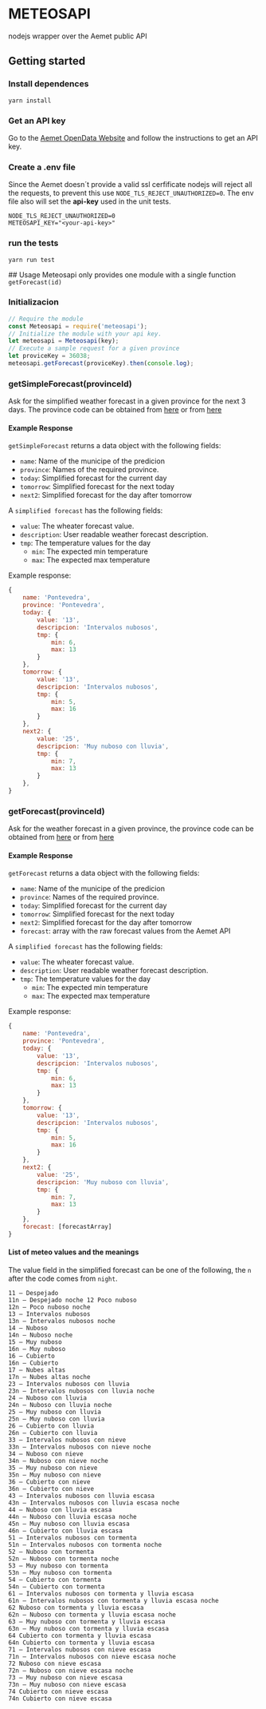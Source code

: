 # METEOSAPI

nodejs wrapper over the Aemet public API


## Getting started


### Install dependences

    yarn install

### Get an API key
Go to the [Aemet OpenData Website](https://opendata.aemet.es/centrodedescargas/altaUsuario?) and follow the instructions to get an API key.

### Create a .env file
Since the Aemet doesn´t provide a valid ssl cerfificate nodejs will reject all the requests, to prevent this use `NODE_TLS_REJECT_UNAUTHORIZED=0`.
The env file also will set the **api-key** used in the unit tests.

    NODE_TLS_REJECT_UNAUTHORIZED=0
    METEOSAPI_KEY="<your-api-key>"

### run the tests

    yarn run test


## Usage
Meteosapi only provides one module with a single function `getForecast(id)`

### Initializacion

```javascript
// Require the module
const Meteosapi = require('meteosapi');
// Initialize the module with your api key.
let meteosapi = Meteosapi(key); 
// Execute a sample request for a given province
let proviceKey = 36038;
meteosapi.getForecast(proviceKey).then(console.log);
```

### getSimpleForecast(provinceId)
Ask for the simplified weather forecast in a given province for the next 3 days. The province code can be obtained from [here](http://www.ine.es/jaxi/menu.do?type=pcaxis&path=/t20/e245/codmun&file=inebase)
or from [here](https://iagolast.github.io/pselect/)

#### Example Response

`getSimpleForecast` returns a data object with the following fields:

- `name`: Name of the municipe of the predicion
- `province`: Names of the required province.
- `today`: Simplified forecast for the current day
- `tomorrow`: Simplified forecast for the next today
- `next2`: Simplified forecast for the day after tomorrow


A `simplified forecast` has the following fields:

- `value`: The wheater forecast value.
- `description`: User readable weather forecast description.
- `tmp`: The temperature values for the day
    - `min`: The expected min temperature 
    - `max`: The expected max temperature 

Example response:

```javascript
{
    name: 'Pontevedra',
    province: 'Pontevedra',
    today: {
        value: '13',
        descripcion: 'Intervalos nubosos',
        tmp: {
            min: 6,
            max: 13
        }
    },
    tomorrow: {
        value: '13',
        descripcion: 'Intervalos nubosos',
        tmp: {
            min: 5,
            max: 16
        }
    },
    next2: {
        value: '25',
        descripcion: 'Muy nuboso con lluvia',
        tmp: {
            min: 7,
            max: 13
        }
    },
}
````

### getForecast(provinceId)
Ask for the weather forecast in a given province, the province code can be obtained from [here](http://www.ine.es/jaxi/menu.do?type=pcaxis&path=/t20/e245/codmun&file=inebase)
or from [here](https://iagolast.github.io/pselect/)

#### Example Response

`getForecast` returns a data object with the following fields:

- `name`: Name of the municipe of the predicion
- `province`: Names of the required province.
- `today`: Simplified forecast for the current day
- `tomorrow`: Simplified forecast for the next today
- `next2`: Simplified forecast for the day after tomorrow
- `forecast`: array with the raw forecast values from the Aemet API


A `simplified forecast` has the following fields:

- `value`: The wheater forecast value.
- `description`: User readable weather forecast description.
- `tmp`: The temperature values for the day
    - `min`: The expected min temperature 
    - `max`: The expected max temperature 
    

Example response:

```javascript
{
    name: 'Pontevedra',
    province: 'Pontevedra',
    today: {
        value: '13',
        descripcion: 'Intervalos nubosos',
        tmp: {
            min: 6,
            max: 13
        }
    },
    tomorrow: {
        value: '13',
        descripcion: 'Intervalos nubosos',
        tmp: {
            min: 5,
            max: 16
        }
    },
    next2: {
        value: '25',
        descripcion: 'Muy nuboso con lluvia',
        tmp: {
            min: 7,
            max: 13
        }
    },
    forecast: [forecastArray]
}
````

#### List of meteo values and the meanings
The value field in the simplified forecast can be one of the following, the `n` after the code comes from `night`.


    11 – Despejado
    11n – Despejado noche 12 Poco nuboso
    12n – Poco nuboso noche
    13 – Intervalos nubosos
    13n – Intervalos nubosos noche
    14 – Nuboso
    14n – Nuboso noche
    15 – Muy nuboso
    16n – Muy nuboso
    16 – Cubierto
    16n – Cubierto
    17 – Nubes altas
    17n – Nubes altas noche
    23 – Intervalos nubosos con lluvia
    23n – Intervalos nubosos con lluvia noche
    24 – Nuboso con lluvia
    24n – Nuboso con lluvia noche
    25 – Muy nuboso con lluvia
    25n – Muy nuboso con lluvia
    26 – Cubierto con lluvia
    26n – Cubierto con lluvia
    33 – Intervalos nubosos con nieve
    33n – Intervalos nubosos con nieve noche
    34 – Nuboso con nieve
    34n – Nuboso con nieve noche
    35 – Muy nuboso con nieve
    35n – Muy nuboso con nieve
    36 – Cubierto con nieve
    36n – Cubierto con nieve
    43 – Intervalos nubosos con lluvia escasa
    43n – Intervalos nubosos con lluvia escasa noche
    44 – Nuboso con lluvia escasa
    44n – Nuboso con lluvia escasa noche
    45n – Muy nuboso con lluvia escasa
    46n – Cubierto con lluvia escasa
    51 – Intervalos nubosos con tormenta
    51n – Intervalos nubosos con tormenta noche
    52 – Nuboso con tormenta
    52n – Nuboso con tormenta noche
    53 – Muy nuboso con tormenta
    53n – Muy nuboso con tormenta
    54 – Cubierto con tormenta
    54n – Cubierto con tormenta
    61 – Intervalos nubosos con tormenta y lluvia escasa
    61n – Intervalos nubosos con tormenta y lluvia escasa noche 
    62 Nuboso con tormenta y lluvia escasa
    62n – Nuboso con tormenta y lluvia escasa noche
    63 – Muy nuboso con tormenta y lluvia escasa
    63n – Muy nuboso con tormenta y lluvia escasa 
    64 Cubierto con tormenta y lluvia escasa 
    64n Cubierto con tormenta y lluvia escasa
    71 – Intervalos nubosos con nieve escasa
    71n – Intervalos nubosos con nieve escasa noche 
    72 Nuboso con nieve escasa
    72n – Nuboso con nieve escasa noche
    73 – Muy nuboso con nieve escasa
    73n – Muy nuboso con nieve escasa 
    74 Cubierto con nieve escasa
    74n Cubierto con nieve escasa